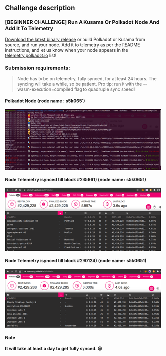 ## Challenge description
### [BEGINNER CHALLENGE] Run A Kusama Or Polkadot Node And Add It To Telemetry
<a href="https://github.com/paritytech/polkadot/releases">Download the latest binary release</a> or build Polkadot or Kusama from source, and run your node. Add it to telemetry as per the README instructions, and let us know when your node appears in the <a href="http://telemetry.polkadot.io">telemetry.polkadot.io</a> list!
### Submission requirements:
> Node has to be on telemetry, fully synced, for at least 24 hours. The syncing will take a while, so be patient. Pro tip: run it with the --wasm-execution=compiled flag to quadruple sync speed!<br/>

#### Polkadot Node (node name : s5k0651)
![node](node.png)
#### Node Telemetry (synced till block #265661) (node name : s5k0651)
![node-telemetry1](node-telemetry1.png)
#### Node Telemetry (synced till block #290124) (node name : s5k0651)
![node-telemetry2](node-telemetry2.png)

#### Note
**It will take at least a day to get fully synced. 😃**
